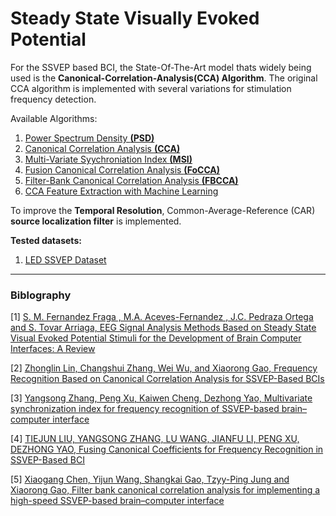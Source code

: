 # Steady State Visually Evoked Potential

For the SSVEP based BCI, the State-Of-The-Art model thats widely being used is the **Canonical-Correlation-Analysis(CCA) Algorithm**. The original CCA algorithm is implemented with several variations for stimulation frequency detection.

Available Algorithms:

1. [Power Spectrum Density **(PSD)**](1.%20PSD/)
2. [Canonical Correlation Analysis **(CCA)**](2.%20CCA/)
3. [Multi-Variate Syychroniation Index **(MSI)**](3.%20MSI/)
4. [Fusion Canonical Correlation Analysis **(FoCCA)**](4.%20FoCCA/)
5. [Filter-Bank Canonical Correlation Analysis **(FBCCA)**](5.%20FBCCA/)
6. [CCA Feature Extraction with Machine Learning](6.%20CCA%20-%20ML/)

To improve the **Temporal Resolution**, Common-Average-Reference (CAR) **source localization filter** is implemented.

**Tested datasets:**

1. [LED SSVEP Dataset](https://github.com/sylvchev/dataset-ssvep-led)

---

### Biblography

[1] [S. M. Fernandez Fraga , M.A. Aceves-Fernandez , J.C. Pedraza Ortega and S. Tovar Arriaga, EEG Signal Analysis Methods Based on Steady State Visual Evoked Potential Stimuli for the Development of Brain Computer Interfaces: A Review](https://www.primescholars.com/abstract/eeg-signal-analysis-methods-based-onsteady-state-visual-evoked-potentialstimuli-for-the-development-of-braincomputer-int-92616.html)

[2] [Zhonglin Lin, Changshui Zhang, Wei Wu, and Xiaorong Gao, Frequency Recognition Based on Canonical Correlation Analysis for SSVEP-Based BCIs](https://ieeexplore.ieee.org/document/4203016)

[3] [Yangsong Zhang, Peng Xu, Kaiwen Cheng, Dezhong Yao, Multivariate synchronization index for frequency recognition of SSVEP-based brain–computer interface](https://www.sciencedirect.com/science/article/abs/pii/S0165027013002677)

[4] [TIEJUN LIU, YANGSONG ZHANG, LU WANG, JIANFU LI, PENG XU, DEZHONG YAO,  Fusing Canonical Coefficients for Frequency Recognition in SSVEP-Based BCI](https://ieeexplore.ieee.org/document/8692441)

[5] [Xiaogang Chen, Yijun Wang, Shangkai Gao, Tzyy-Ping Jung and Xiaorong Gao, Filter bank canonical correlation analysis for implementing a high-speed SSVEP-based brain–computer interface](https://iopscience.iop.org/article/10.1088/1741-2560/12/4/046008)

